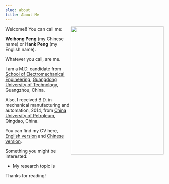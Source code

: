 ```yaml
---
slug: about
title: About Me
---
```

<div style=float:right>
  <img src="https://github.com/HankPPeng/HankPeng.com/blob/master/images/my%20photo.jpg?raw=true" height=410px width=295px >
</div>

Welcome!! You can call me:

**Weihong Peng** (my Chinese name) or
**Hank Peng** (my English name).

Whatever you call, are me.

I am a M.D. candidate from <u>[School of Electromechanical Engineering](http://jdgcxy.gdut.edu.cn/)</u>, 
<u>[Guangdong University of Technology](http://www.gdut.edu.cn/)</u>, Guangzhou, China.

Also, I received B.D. in mechanical manufacturing and automation, 2014, from <u>[China University of Petroleum](http://www.upc.edu.cn/)</u>, Qingdao, China.

You can find my CV here, [English version]() 
and [Chinese version]().

Something you might be interested:

* My research topic is 




Thanks for reading!
